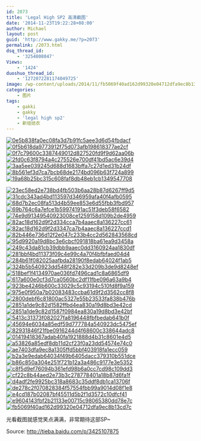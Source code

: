 ```yaml
---
id: 2073
title: 'Legal High SP2 高清截图'
date: '2014-11-23T19:22:28+08:00'
author: Michael
layout: post
guid: 'http://www.gakky.me/?p=2073'
permalink: /2073.html
dsq_thread_id:
    - '3254808047'
Views:
    - '1424'
duoshuo_thread_id:
    - '1272072281174049725'
image: /wp-content/uploads/2014/11/fb5069f40ad162d99320e04712dfa9ec8b13cd7c.jpg
categories:
    - 图片
tags:
    - gakki
    - gakky
    - 'legal high sp2'
    - 新垣结衣
---
```


[![0e5b838fa0ec08fa3d7b91fc5aee3d6d54fbdacf](http://www.yui-aragaki.org/wp-content/uploads/2014/11/0e5b838fa0ec08fa3d7b91fc5aee3d6d54fbdacf.jpg)](http://www.yui-aragaki.org/wp-content/uploads/2014/11/0e5b838fa0ec08fa3d7b91fc5aee3d6d54fbdacf.jpg "0e5b838fa0ec08fa3d7b91fc5aee3d6d54fbdacf") [![0f5b618da9773912f75d073afb198618377ae2cf](http://www.yui-aragaki.org/wp-content/uploads/2014/11/0f5b618da9773912f75d073afb198618377ae2cf.jpg)](http://www.yui-aragaki.org/wp-content/uploads/2014/11/0f5b618da9773912f75d073afb198618377ae2cf.jpg "0f5b618da9773912f75d073afb198618377ae2cf") [![0f7c79600c3387449012d827520fd9f9d62aa06b](http://www.yui-aragaki.org/wp-content/uploads/2014/11/0f7c79600c3387449012d827520fd9f9d62aa06b.jpg)](http://www.yui-aragaki.org/wp-content/uploads/2014/11/0f7c79600c3387449012d827520fd9f9d62aa06b.jpg "0f7c79600c3387449012d827520fd9f9d62aa06b") [![2fd0c63f8794a4c275526e700df41bd5ac6e39d4](http://www.yui-aragaki.org/wp-content/uploads/2014/11/2fd0c63f8794a4c275526e700df41bd5ac6e39d4.jpg)](http://www.yui-aragaki.org/wp-content/uploads/2014/11/2fd0c63f8794a4c275526e700df41bd5ac6e39d4.jpg "2fd0c63f8794a4c275526e700df41bd5ac6e39d4") [![3aa5ee039245d688d1683bffa7c27d1ed31b24df](http://www.yui-aragaki.org/wp-content/uploads/2014/11/3aa5ee039245d688d1683bffa7c27d1ed31b24df.jpg)](http://www.yui-aragaki.org/wp-content/uploads/2014/11/3aa5ee039245d688d1683bffa7c27d1ed31b24df.jpg "3aa5ee039245d688d1683bffa7c27d1ed31b24df") [![8b561ef3d7ca7bcb68de2174bd096b63f724a899](http://www.yui-aragaki.org/wp-content/uploads/2014/11/8b561ef3d7ca7bcb68de2174bd096b63f724a899.jpg)](http://www.yui-aragaki.org/wp-content/uploads/2014/11/8b561ef3d7ca7bcb68de2174bd096b63f724a899.jpg "8b561ef3d7ca7bcb68de2174bd096b63f724a899") [![19a68b25bc315c608faf8db48eb1cb1349547708](http://www.yui-aragaki.org/wp-content/uploads/2014/11/19a68b25bc315c608faf8db48eb1cb1349547708.jpg)](http://www.yui-aragaki.org/wp-content/uploads/2014/11/19a68b25bc315c608faf8db48eb1cb1349547708.jpg "19a68b25bc315c608faf8db48eb1cb1349547708")

[![23ec58ed2e738bd4fb503b6aa28b87d6267ff9d5](http://www.yui-aragaki.org/wp-content/uploads/2014/11/23ec58ed2e738bd4fb503b6aa28b87d6267ff9d5.jpg)](http://www.yui-aragaki.org/wp-content/uploads/2014/11/23ec58ed2e738bd4fb503b6aa28b87d6267ff9d5.jpg "23ec58ed2e738bd4fb503b6aa28b87d6267ff9d5") [![31cdc343ad4bd113597d346959afa40f4afb0595](http://www.yui-aragaki.org/wp-content/uploads/2014/11/31cdc343ad4bd113597d346959afa40f4afb0595.jpg)](http://www.yui-aragaki.org/wp-content/uploads/2014/11/31cdc343ad4bd113597d346959afa40f4afb0595.jpg "31cdc343ad4bd113597d346959afa40f4afb0595") [![68d7b2ec08fa513d4b59ee853e6d55fbb3fbd957](http://www.yui-aragaki.org/wp-content/uploads/2014/11/68d7b2ec08fa513d4b59ee853e6d55fbb3fbd957.jpg)](http://www.yui-aragaki.org/wp-content/uploads/2014/11/68d7b2ec08fa513d4b59ee853e6d55fbb3fbd957.jpg "68d7b2ec08fa513d4b59ee853e6d55fbb3fbd957") [![69b764c6a7efce1b59974191ac51f3deb58f6582](http://www.yui-aragaki.org/wp-content/uploads/2014/11/69b764c6a7efce1b59974191ac51f3deb58f6582.gif)](http://www.yui-aragaki.org/wp-content/uploads/2014/11/69b764c6a7efce1b59974191ac51f3deb58f6582.gif "69b764c6a7efce1b59974191ac51f3deb58f6582") [![74e9d91349540923008ce1259158d109b2de4959](http://www.yui-aragaki.org/wp-content/uploads/2014/11/74e9d91349540923008ce1259158d109b2de4959.jpg)](http://www.yui-aragaki.org/wp-content/uploads/2014/11/74e9d91349540923008ce1259158d109b2de4959.jpg "74e9d91349540923008ce1259158d109b2de4959") [![82ac18d162d9f2d334cca7b4aaec8a136227cc61](http://www.yui-aragaki.org/wp-content/uploads/2014/11/82ac18d162d9f2d334cca7b4aaec8a136227cc61.jpg)](http://www.yui-aragaki.org/wp-content/uploads/2014/11/82ac18d162d9f2d334cca7b4aaec8a136227cc61.jpg "82ac18d162d9f2d334cca7b4aaec8a136227cc61") [![82ac18d162d9f2d3347ca7b4aaec8a136227ccd1](http://www.yui-aragaki.org/wp-content/uploads/2014/11/82ac18d162d9f2d3347ca7b4aaec8a136227ccd1.jpg)](http://www.yui-aragaki.org/wp-content/uploads/2014/11/82ac18d162d9f2d3347ca7b4aaec8a136227ccd1.jpg "82ac18d162d9f2d3347ca7b4aaec8a136227ccd1") [![82b446e736d12f2e047c233b4cc2d562843568cd](http://www.yui-aragaki.org/wp-content/uploads/2014/11/82b446e736d12f2e047c233b4cc2d562843568cd.jpg)](http://www.yui-aragaki.org/wp-content/uploads/2014/11/82b446e736d12f2e047c233b4cc2d562843568cd.jpg "82b446e736d12f2e047c233b4cc2d562843568cd") [![95d9920a19d8bc3e6cbcf091818ba61ea9d3458a](http://www.yui-aragaki.org/wp-content/uploads/2014/11/95d9920a19d8bc3e6cbcf091818ba61ea9d3458a.gif)](http://www.yui-aragaki.org/wp-content/uploads/2014/11/95d9920a19d8bc3e6cbcf091818ba61ea9d3458a.gif "95d9920a19d8bc3e6cbcf091818ba61ea9d3458a") [![249c43da81cb39dbb9aaec0dd3160924aa1830df](http://www.yui-aragaki.org/wp-content/uploads/2014/11/249c43da81cb39dbb9aaec0dd3160924aa1830df.jpg)](http://www.yui-aragaki.org/wp-content/uploads/2014/11/249c43da81cb39dbb9aaec0dd3160924aa1830df.jpg "249c43da81cb39dbb9aaec0dd3160924aa1830df") [![281bbf4bd11373f09c4e99c4a70f4bfbfaed04d4](http://www.yui-aragaki.org/wp-content/uploads/2014/11/281bbf4bd11373f09c4e99c4a70f4bfbfaed04d4.jpg)](http://www.yui-aragaki.org/wp-content/uploads/2014/11/281bbf4bd11373f09c4e99c4a70f4bfbfaed04d4.jpg "281bbf4bd11373f09c4e99c4a70f4bfbfaed04d4") [![284b61f082025aafbda28190f8edab64024f1ab5](http://www.yui-aragaki.org/wp-content/uploads/2014/11/284b61f082025aafbda28190f8edab64024f1ab5.gif)](http://www.yui-aragaki.org/wp-content/uploads/2014/11/284b61f082025aafbda28190f8edab64024f1ab5.gif "284b61f082025aafbda28190f8edab64024f1ab5") [![324b5b540923dd548f282e33d209b3de9d8248ef](http://www.yui-aragaki.org/wp-content/uploads/2014/11/324b5b540923dd548f282e33d209b3de9d8248ef.jpg)](http://www.yui-aragaki.org/wp-content/uploads/2014/11/324b5b540923dd548f282e33d209b3de9d8248ef.jpg "324b5b540923dd548f282e33d209b3de9d8248ef") [![518bef1f4134970ae036fd7496cad1c8a6865df9](http://www.yui-aragaki.org/wp-content/uploads/2014/11/518bef1f4134970ae036fd7496cad1c8a6865df9.jpg)](http://www.yui-aragaki.org/wp-content/uploads/2014/11/518bef1f4134970ae036fd7496cad1c8a6865df9.jpg "518bef1f4134970ae036fd7496cad1c8a6865df9") [![617a600e0cf3d7ca0560bc2df11fbe096a63a9b4](http://www.yui-aragaki.org/wp-content/uploads/2014/11/617a600e0cf3d7ca0560bc2df11fbe096a63a9b4.jpg)](http://www.yui-aragaki.org/wp-content/uploads/2014/11/617a600e0cf3d7ca0560bc2df11fbe096a63a9b4.jpg "617a600e0cf3d7ca0560bc2df11fbe096a63a9b4") [![923be4246b600c33029c5c93194c510fd8f9a159](http://www.yui-aragaki.org/wp-content/uploads/2014/11/923be4246b600c33029c5c93194c510fd8f9a159.jpg)](http://www.yui-aragaki.org/wp-content/uploads/2014/11/923be4246b600c33029c5c93194c510fd8f9a159.jpg "923be4246b600c33029c5c93194c510fd8f9a159") [![975e0f950a7b02083483ccba61d9f2d3562cc8f8](http://www.yui-aragaki.org/wp-content/uploads/2014/11/975e0f950a7b02083483ccba61d9f2d3562cc8f8.jpg)](http://www.yui-aragaki.org/wp-content/uploads/2014/11/975e0f950a7b02083483ccba61d9f2d3562cc8f8.jpg "975e0f950a7b02083483ccba61d9f2d3562cc8f8") [![2800debf6c81800ac5327e55b23533fa838b476b](http://www.yui-aragaki.org/wp-content/uploads/2014/11/2800debf6c81800ac5327e55b23533fa838b476b.jpg)](http://www.yui-aragaki.org/wp-content/uploads/2014/11/2800debf6c81800ac5327e55b23533fa838b476b.jpg "2800debf6c81800ac5327e55b23533fa838b476b") [![2851a1de9c82d1582ffbd4ea830a19d8bd3e42cd](http://www.yui-aragaki.org/wp-content/uploads/2014/11/2851a1de9c82d1582ffbd4ea830a19d8bd3e42cd.jpg)](http://www.yui-aragaki.org/wp-content/uploads/2014/11/2851a1de9c82d1582ffbd4ea830a19d8bd3e42cd.jpg "2851a1de9c82d1582ffbd4ea830a19d8bd3e42cd") [![2851a1de9c82d1587f0984ea830a19d8bd3e42bf](http://www.yui-aragaki.org/wp-content/uploads/2014/11/2851a1de9c82d1587f0984ea830a19d8bd3e42bf.gif)](http://www.yui-aragaki.org/wp-content/uploads/2014/11/2851a1de9c82d1587f0984ea830a19d8bd3e42bf.gif "2851a1de9c82d1587f0984ea830a19d8bd3e42bf") [![5413c31373f082027fa8196448fbfbedab641b0f](http://www.yui-aragaki.org/wp-content/uploads/2014/11/5413c31373f082027fa8196448fbfbedab641b0f.jpg)](http://www.yui-aragaki.org/wp-content/uploads/2014/11/5413c31373f082027fa8196448fbfbedab641b0f.jpg "5413c31373f082027fa8196448fbfbedab641b0f") [![45694e6034a85edf59d777784a540923dc5475ef](http://www.yui-aragaki.org/wp-content/uploads/2014/11/45694e6034a85edf59d777784a540923dc5475ef.jpg)](http://www.yui-aragaki.org/wp-content/uploads/2014/11/45694e6034a85edf59d777784a540923dc5475ef.jpg "45694e6034a85edf59d777784a540923dc5475ef") [![82931846f21fbe0916244d4f68600c338644adc8](http://www.yui-aragaki.org/wp-content/uploads/2014/11/82931846f21fbe0916244d4f68600c338644adc8.jpg)](http://www.yui-aragaki.org/wp-content/uploads/2014/11/82931846f21fbe0916244d4f68600c338644adc8.jpg "82931846f21fbe0916244d4f68600c338644adc8") [![01419418367adab40fa1921888d4b31c8601e4d5](http://www.yui-aragaki.org/wp-content/uploads/2014/11/01419418367adab40fa1921888d4b31c8601e4d5.jpg)](http://www.yui-aragaki.org/wp-content/uploads/2014/11/01419418367adab40fa1921888d4b31c8601e4d5.jpg "01419418367adab40fa1921888d4b31c8601e4d5") [![a53826a85edf8db11d2cf23f0a23dd54574e74c0](http://www.yui-aragaki.org/wp-content/uploads/2014/11/a53826a85edf8db11d2cf23f0a23dd54574e74c0.jpg)](http://www.yui-aragaki.org/wp-content/uploads/2014/11/a53826a85edf8db11d2cf23f0a23dd54574e74c0.jpg "a53826a85edf8db11d2cf23f0a23dd54574e74c0") [![ae7403dfa9ec8a1305ffd5bbf403918fa1ecc059](http://www.yui-aragaki.org/wp-content/uploads/2014/11/ae7403dfa9ec8a1305ffd5bbf403918fa1ecc059.jpg)](http://www.yui-aragaki.org/wp-content/uploads/2014/11/ae7403dfa9ec8a1305ffd5bbf403918fa1ecc059.jpg "ae7403dfa9ec8a1305ffd5bbf403918fa1ecc059") [![b2a3e9edab64034f49b6405dacc379310b551dce](http://www.yui-aragaki.org/wp-content/uploads/2014/11/b2a3e9edab64034f49b6405dacc379310b551dce.jpg)](http://www.yui-aragaki.org/wp-content/uploads/2014/11/b2a3e9edab64034f49b6405dacc379310b551dce.jpg "b2a3e9edab64034f49b6405dacc379310b551dce") [![b86c850a304e251f721b12a3a486c9177e3e5352](http://www.yui-aragaki.org/wp-content/uploads/2014/11/b86c850a304e251f721b12a3a486c9177e3e5352.gif)](http://www.yui-aragaki.org/wp-content/uploads/2014/11/b86c850a304e251f721b12a3a486c9177e3e5352.gif "b86c850a304e251f721b12a3a486c9177e3e5352") [![c8f5d9ef76094b361efd98b6a0cc7cd98c109dd3](http://www.yui-aragaki.org/wp-content/uploads/2014/11/c8f5d9ef76094b361efd98b6a0cc7cd98c109dd3.jpg)](http://www.yui-aragaki.org/wp-content/uploads/2014/11/c8f5d9ef76094b361efd98b6a0cc7cd98c109dd3.jpg "c8f5d9ef76094b361efd98b6a0cc7cd98c109dd3") [![cf22c8b44aed2e73b3c278778401a18b87d6fa1f](http://www.yui-aragaki.org/wp-content/uploads/2014/11/cf22c8b44aed2e73b3c278778401a18b87d6fa1f.jpg)](http://www.yui-aragaki.org/wp-content/uploads/2014/11/cf22c8b44aed2e73b3c278778401a18b87d6fa1f.jpg "cf22c8b44aed2e73b3c278778401a18b87d6fa1f") [![d4adf2fe9925bc318a8683c35ddf8db1ca13706f](http://www.yui-aragaki.org/wp-content/uploads/2014/11/d4adf2fe9925bc318a8683c35ddf8db1ca13706f.jpg)](http://www.yui-aragaki.org/wp-content/uploads/2014/11/d4adf2fe9925bc318a8683c35ddf8db1ca13706f.jpg "d4adf2fe9925bc318a8683c35ddf8db1ca13706f") [![de278c2f070828384f57554fbb99a9014d08f1e8](http://www.yui-aragaki.org/wp-content/uploads/2014/11/de278c2f070828384f57554fbb99a9014d08f1e8.jpg)](http://www.yui-aragaki.org/wp-content/uploads/2014/11/de278c2f070828384f57554fbb99a9014d08f1e8.jpg "de278c2f070828384f57554fbb99a9014d08f1e8") [![e4cd187b02087bf45511d5b2f1d3572c10dfcf41](http://www.yui-aragaki.org/wp-content/uploads/2014/11/e4cd187b02087bf45511d5b2f1d3572c10dfcf41.jpg)](http://www.yui-aragaki.org/wp-content/uploads/2014/11/e4cd187b02087bf45511d5b2f1d3572c10dfcf41.jpg "e4cd187b02087bf45511d5b2f1d3572c10dfcf41") [![e9604143fbf2b21133e00715c98065380dd78e7c](http://www.yui-aragaki.org/wp-content/uploads/2014/11/e9604143fbf2b21133e00715c98065380dd78e7c.jpg)](http://www.yui-aragaki.org/wp-content/uploads/2014/11/e9604143fbf2b21133e00715c98065380dd78e7c.jpg "e9604143fbf2b21133e00715c98065380dd78e7c") [![fb5069f40ad162d99320e04712dfa9ec8b13cd7c](http://www.yui-aragaki.org/wp-content/uploads/2014/11/fb5069f40ad162d99320e04712dfa9ec8b13cd7c.jpg)](http://www.yui-aragaki.org/wp-content/uploads/2014/11/fb5069f40ad162d99320e04712dfa9ec8b13cd7c.jpg "fb5069f40ad162d99320e04712dfa9ec8b13cd7c")

光看截图就感觉笑点满满，非常期待这部SP~

Source: <http://tieba.baidu.com/p/3425107875>